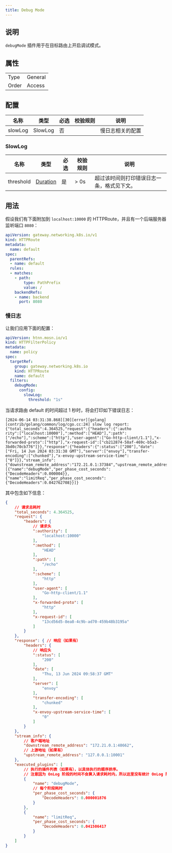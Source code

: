 ```yaml
---
title: Debug Mode
---
```


## 说明

`debugMode` 插件用于在目标路由上开启调试模式。

## 属性

|       |         |
|-------|---------|
| Type  | General |
| Order | Access  |

## 配置

| 名称    | 类型    | 必选 | 校验规则 | 说明             |
|---------|---------|------|----------|------------------|
| slowLog | SlowLog | 否   |          | 慢日志相关的配置 |

### SlowLog

| 名称      | 类型                            | 必选 | 校验规则 | 说明                                       |
|-----------|---------------------------------|------|----------|--------------------------------------------|
| threshold | [Duration](../../type#duration) | 是   | > 0s     | 超过该时间则打印错误日志一条，格式见下文。 |

## 用法

假设我们有下面附加到 `localhost:10000` 的 HTTPRoute，并且有一个后端服务器监听端口 `8080`：

```yaml
apiVersion: gateway.networking.k8s.io/v1
kind: HTTPRoute
metadata:
  name: default
spec:
  parentRefs:
  - name: default
  rules:
  - matches:
    - path:
        type: PathPrefix
        value: /
    backendRefs:
    - name: backend
      port: 8080
```

### 慢日志

让我们应用下面的配置：

```yaml
apiVersion: htnn.mosn.io/v1
kind: HTTPFilterPolicy
metadata:
  name: policy
spec:
  targetRef:
    group: gateway.networking.k8s.io
    kind: HTTPRoute
    name: default
  filters:
    debugMode:
      config:
        slowLog:
          threshold: "1s"
```

当请求路由 default 的时间超过 1 秒时，将会打印如下错误日志：

```
[2024-06-14 03:31:38.868][30][error][golang] [contrib/golang/common/log/cgo.cc:24] slow log report: {"total_seconds":4.364525,"request":{"headers":{":autho
rity":["localhost:10000"],":method":["HEAD"],":path":["/echo"],":scheme":["http"],"user-agent":["Go-http-client/1.1"],"x-forwarded-proto":["http"],"x-request-id":["cb212874-58af-469c-b5a3-3bd0c70cb776"]}},"response":{"headers":{":status":["200"],"date":["Fri, 14 Jun 2024 03:31:38 GMT"],"server":["envoy"],"transfer-encoding":["chunked"],"x-envoy-upstream-service-time":["0"]}},"stream_info":{"downstream_remote_address":"172.21.0.1:37384","upstream_remote_address":"127.0.0.1:10001"},"executed_plugins":[{"name":"debugMode","per_phase_cost_seconds":{"DecodeHeaders":0.000004}},{"name":"limitReq","per_phase_cost_seconds":{"DecodeHeaders":0.042762708}}]}
```

其中包含如下信息：

```json
{
    // 请求总耗时
    "total_seconds": 4.364525,
    "request": {
        "headers": {
            // 请求头
            ":authority": [
                "localhost:10000"
            ],
            ":method": [
                "HEAD"
            ],
            ":path": [
                "/echo"
            ],
            ":scheme": [
                "http"
            ],
            "user-agent": [
                "Go-http-client/1.1"
            ],
            "x-forwarded-proto": [
                "http"
            ],
            "x-request-id": [
                "13cd56d5-8ea8-4c9b-ad70-459b48b3195a"
            ]
        }
    },
    "response": { // 响应（如果有）
        "headers": {
            // 响应头
            ":status": [
                "200"
            ],
            "date": [
                "Thu, 13 Jun 2024 09:58:37 GMT"
            ],
            "server": [
                "envoy"
            ],
            "transfer-encoding": [
                "chunked"
            ],
            "x-envoy-upstream-service-time": [
                "0"
            ]
        }
    },
    "stream_info": {
        // 客户端地址
        "downstream_remote_address": "172.21.0.1:48662",
        // 上游地址（如果有）
        "upstream_remote_address": "127.0.0.1:10001"
    },
    "executed_plugins": [
        // 执行的插件列表（如果有），以具体执行的顺序排序。
        // 注意因为 OnLog 阶段的时间不会算入请求耗时内，所以这里没有统计 OnLog 阶段执行的插件。
        {
            "name": "debugMode",
            // 每个阶段耗时
            "per_phase_cost_seconds": {
                "DecodeHeaders": 0.000001876
            }
        },
        {
            "name": "limitReq",
            "per_phase_cost_seconds": {
                "DecodeHeaders": 0.041506417
            }
        }
    ]
}
```
